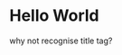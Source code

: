 
<!DOCTYPE html>
<head>
  <title> Hello World</title>
</head>
<body>
  <h1> Hello World</h1>
  <p> why not recognise title tag?</p>
</body>
